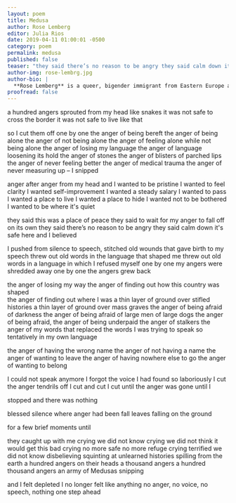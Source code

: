```yaml
---
layout: poem
title: Medusa
author: Rose Lemberg
editor: Julia Rios
date: 2019-04-11 01:00:01 -0500
category: poem
permalink: medusa
published: false
teaser: "they said there’s no reason to be angry they said calm down it's safe here"
author-img: rose-lembrg.jpg
author-bio: |
  **Rose Lemberg** is a queer, bigender immigrant from Eastern Europe and Israel to the US. Their writing has appeared in _Beneath Ceaseless Skies_, _Lightspeed_'s _Queers Destroy Science Fiction_, _Uncanny Magazine_, _Strange Horizons_, and many other venues. Rose's work has been a finalist for the Nebula, Crawford, and other awards. Their novella _The Four Profound Weaves_ is forthcoming from Tachyon Press. You can find more of their work on Patreon: [http://patreon.com/roselemberg](http://patreon.com/roselemberg)
proofread: false
---
```


a hundred angers sprouted from my head like snakes
it was not safe to cross the border
it was not safe to live like that

so I cut them off one by one
the anger of being bereft the anger of being alone
the anger of not being alone the anger of feeling alone while not being alone
the anger of losing my language the anger of language loosening its hold
the anger of stones the anger of blisters of parched lips
the anger of never feeling better the anger of medical trauma the anger of never measuring up – I snipped

anger after anger from my head and I wanted
to be pristine I wanted to feel clarity I wanted self-improvement I wanted a steady salary
I wanted to pass I wanted a place to live I wanted a place to hide
I wanted not to be bothered I wanted to be where it's quiet

they said this was a place of peace they said to wait for my anger to fall off on its own
they said there’s no reason to be angry they said calm down it's safe here and I
believed

I pushed from silence to speech, stitched old wounds that gave birth to my speech
threw out old words in the language that shaped me threw out old words in a language in which I refused myself
one by one my angers were shredded away
one by one the angers grew back

the anger of losing my way the anger of finding out how this country was shaped  
the anger of finding out where I was a thin layer of ground over stifled histories a thin layer of ground over mass graves
the anger of being afraid of darkness the anger of being afraid of large men of large dogs
the anger of being afraid, the anger of being underpaid the anger of stalkers
the anger of my words that replaced the words I was trying to speak so tentatively in my own language

the anger of having the wrong name the anger of not having a name
the anger of wanting to leave the anger of having nowhere else to go the anger of wanting to belong

I could not speak anymore I forgot the voice I had found so laboriously
I cut the anger tendrils off
I cut and cut I cut until the anger was gone until I

stopped
and there was nothing

blessed silence where anger had been
fall leaves falling on the ground

for a few brief moments until

they caught up with me
crying we did not know crying we did not think it would get this bad
crying no more safe no more refuge crying terrified we did not know
disbelieving squinting at unlearned histories spilling from the earth
a hundred angers on their heads a thousand angers a hundred thousand angers an army of Medusas
snipping

and I felt
depleted I
no longer felt like anything
no anger, no voice, no speech, nothing
one step ahead
